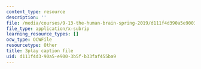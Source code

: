 ```yaml
---
content_type: resource
description: ''
file: /media/courses/9-13-the-human-brain-spring-2019/d111f4d390a5e9003b5fb33faf455ba9_bAkuNXtgrLA.srt
file_type: application/x-subrip
learning_resource_types: []
ocw_type: OCWFile
resourcetype: Other
title: 3play caption file
uid: d111f4d3-90a5-e900-3b5f-b33faf455ba9
---
```


